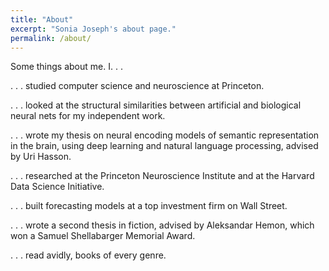 ```yaml
---
title: "About"
excerpt: "Sonia Joseph's about page."
permalink: /about/
---
```

Some things about me. I. . .

. . . studied computer science and neuroscience at Princeton.

. . . looked at the structural similarities between artificial and biological neural nets for my independent work.

. . . wrote my thesis on neural encoding models of semantic representation in the brain, using deep learning and natural language processing, advised by Uri Hasson.

. . . researched at the Princeton Neuroscience Institute and at the Harvard Data Science Initiative.

. . . built forecasting models at a top investment firm on Wall Street.

. . . wrote a second thesis in fiction, advised by Aleksandar Hemon, which won a Samuel Shellabarger Memorial Award. 

. . . read avidly, books of every genre.